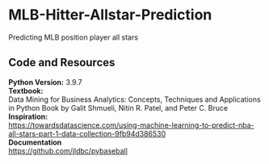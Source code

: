 # MLB-Hitter-Allstar-Prediction
Predicting MLB position player all stars

## Code and Resources

**Python Version:** 3.9.7           
**Textbook:**           
Data Mining for Business Analytics: Concepts, Techniques and Applications in Python
Book by Galit Shmueli, Nitin R. Patel, and Peter C. Bruce           
**Inspiration:**            
https://towardsdatascience.com/using-machine-learning-to-predict-nba-all-stars-part-1-data-collection-9fb94d386530          
**Documentation**           
https://github.com/jldbc/pybaseball